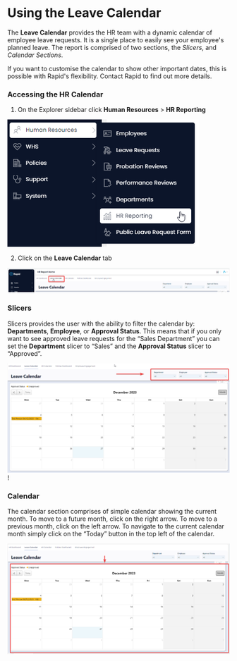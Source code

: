 # Using the Leave Calendar

The **Leave Calendar** provides the HR team with a dynamic calendar of employee leave requests. It is a single place to easily see your employee's planned leave. The report is comprised of two sections, the *Slicers*, and *Calendar Sections*.

If you want to customise the calendar to show other important dates, this is possible with Rapid's flexibility. Contact Rapid to find out more details.

### Accessing the HR Calendar

1. On the Explorer sidebar click **Human Resources** &gt; **HR Reporting**  

![A screenshot that depicts how to use Explorer's side bar to navigate to the HR Leave Calendar](</docs/Rapid/2-Rapid Standard/6-Human Resources/HR Reporting/Side menu navigate to HR report.png>)

2. Click on the **Leave Calendar** tab  

![A screenshot that shows how to use the tab strip navigate to the HR Leave Calendar](<Tab strip navigate to leave calendar.png>)

### Slicers

Slicers provides the user with the ability to filter the calendar by: **Departments**, **Employee**, or **Approval Status**. This means that if you only want to see approved leave requests for the “Sales Department” you can set the **Department** slicer to “Sales” and the **Approval Status** slicer to “Approved”.

![A screenshot that highlights the location of the HR Leave Calendar slicers](<Leave calendar slicers highlighted.png>)!

### Calendar

The calendar section comprises of simple calendar showing the current month. To move to a future month, click on the right arrow. To move to a previous month, click on the left arrow. To navigate to the current calendar month simply click on the “Today” button in the top left of the calendar.

![Leave Calendar Calendar highlighted](<Leave Calendar Calendar highlighted.png>)
